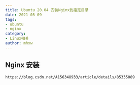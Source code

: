 ```yaml
---
title: Ubuntu 20.04 安装Nginx到指定目录
date: 2021-05-09
tags:
- ubuntu
- nginx
category:
- Linux相关
author: mhxw
---
```


## Nginx 安装

```shell
https://blog.csdn.net/A156348933/article/details/85335089
```
<!-- more -->